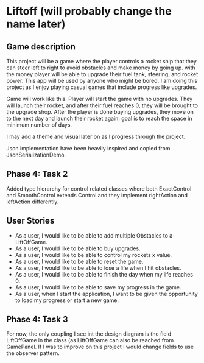 # Liftoff (will probably change the name later)

## Game description

This project will be a game where the player controls a rocket ship that
they can steer left to right to avoid obstacles and make money by going up.
with the money player will be able to upgrade their fuel tank, steering,
and rocket power. This app will be used by anyone who might be bored.
I am doing this project as I enjoy playing casual games that include 
progress like upgrades. 

Game will work like this. Player will start the game with no upgrades.
They will launch their rocket, and after their fuel reaches 0, they will be
brought to the upgrade shop. After the player is done buying upgrades, they
move on to the next day and launch their rocket again. goal is to reach the space in
minimum number of days.

I may add a theme and visual later on as I progress through the project.

Json implementation have been heavily inspired and copied from JsonSerializationDemo.

## Phase 4: Task 2

Added type hierarchy for control related classes where both ExactControl and SmoothControl
extends Control and they implement rightAction and leftAction differently.

## User Stories

- As a user, I would like to be able to add multiple Obstacles to a LiftOffGame.
- As a user, I would like to be able to buy upgrades.
- As a user, I would like to be able to control my rockets x value.
- As a user, I would like to be able to reset the game.
- As a user, I would like to be able to lose a life when I hit obstacles.
- As a user, I would like to be able to finish the day when my life reaches 0.
- As a user, I would like to be able to save my progress in the game.
- As a user, when I start the application, I want to be given the opportunity 
to load my progress or start a new game.

## Phase 4: Task 3

For now, the only coupling I see int the design diagram is the field LiftOffGame in the class (as
LiftOffGame can also be reached from GamePanel. If I was to improve
on this project I would change fields to use the observer pattern.

